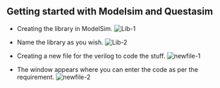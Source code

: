 
## Getting started with Modelsim and Questasim

* Creating the library in ModelSim.
![Lib-1](https://github.com/Jerin-Shaibu/Digital-System-Prototyping-using-FPGAs-Intern/assets/151813972/3ea1c769-8033-4c20-a847-2fe3dc07a853)

* Name the library as you wish.
![Lib-2](https://github.com/Jerin-Shaibu/Digital-System-Prototyping-using-FPGAs-Intern/assets/151813972/0432eaab-7467-49f4-9a8d-7c39f6006487)

* Creating a new file for the verilog to code the stuff.
![newfile-1](https://github.com/Jerin-Shaibu/Digital-System-Prototyping-using-FPGAs-Intern/assets/151813972/9b212173-0079-44d5-be13-a12585aea08a)
* The window appears where you can enter the code as per the requirement.
![newfile-2](https://github.com/Jerin-Shaibu/Digital-System-Prototyping-using-FPGAs-Intern/assets/151813972/c82a254b-00bc-4ca9-affe-6fa0abc94680)

